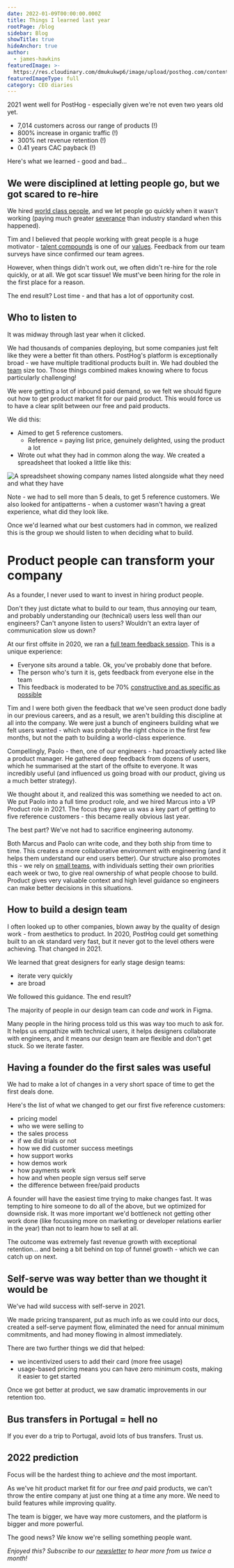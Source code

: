 ```yaml
---
date: 2022-01-09T00:00:00.000Z
title: Things I learned last year
rootPage: /blog
sidebar: Blog
showTitle: true
hideAnchor: true
author:
  - james-hawkins
featuredImage: >-
  https://res.cloudinary.com/dmukukwp6/image/upload/posthog.com/contents/images/blog/posthog-ceo-diary-blog.png
featuredImageType: full
category: CEO diaries
---
```


2021 went well for PostHog - especially given we're not even two years old yet.

- 7,014 customers across our range of products (!)
- 800% increase in organic traffic (!)
- 300% net revenue retention (!)
- 0.41 years CAC payback (!)

Here's what we learned - good and bad...

## We were disciplined at letting people go, but we got scared to re-hire

We hired [world class people](../people), and we let people go quickly when it wasn't working (paying much greater [severance](../handbook/people/offboarding#involuntary-departure) than industry standard when this happened).

Tim and I believed that people working with great people is a huge motivator - [talent compounds](../handbook/company/values#talent-compounds) is one of our [values](../handbook/company/values). Feedback from our team surveys have since confirmed our team agrees. 

However, when things didn't work out, we often didn't re-hire for the role quickly, or at all. We got scar tissue! We must've been hiring for the role in the first place for a reason.

The end result? Lost time - and that has a lot of opportunity cost.

## Who to listen to

It was midway through last year when it clicked.

We had thousands of companies deploying, but some companies just felt like they were a better fit than others. PostHog's platform is exceptionally broad - we have multiple traditional products built in. We had doubled the [team](../people) size too. Those things combined makes knowing where to focus particularly challenging!

We were getting a lot of inbound paid demand, so we felt we should figure out how to get product market fit for our paid product. This would force us to have a clear split between our free and paid products.

We did this:

* Aimed to get 5 reference customers.
  * Reference = paying list price, genuinely delighted, using the product a lot
* Wrote out what they had in common along the way. We created a spreadsheet that looked a little like this:

![A spreadsheet showing company names listed alongside what they need and what they have](https://res.cloudinary.com/dmukukwp6/image/upload/v1710055416/posthog.com/contents/images/5-reference-customers.png)

Note - we had to sell more than 5 deals, to get 5 reference customers. We also looked for antipatterns - when a customer wasn't having a great experience, what did they look like.

Once we'd learned what our best customers had in common, we realized this is the group we should listen to when deciding what to build.

# Product people can transform your company

As a founder, I never used to want to invest in hiring product people.

Don't they just dictate what to build to our team, thus annoying our team, and probably understanding our (technical) users less well than our engineers? Can't anyone listen to users? Wouldn't an extra layer of communication slow us down?

At our first offsite in 2020, we ran a [full team feedback session](../handbook/people/feedback#full-team-feedback-sessions). This is a unique experience:

- Everyone sits around a table. Ok, you've probably done that before.
- The person who's turn it is, gets feedback from everyone else in the team
- This feedback is moderated to be 70% [constructive and as specific as possible](../handbook/people/feedback#how-to-give-good-feedback)

Tim and I were both given the feedback that we've seen product done badly in our previous careers, and as a result, we aren't building this discipline at all into the company. We were just a bunch of engineers building what we felt users wanted - which was probably the right choice in the first few months, but not the path to building a world-class experience.

Compellingly, Paolo - then, one of our engineers - had proactively acted like a product manager. He gathered deep feedback from dozens of users, which he summarised at the start of the offsite to everyone. It was incredibly useful (and influenced us going broad with our product, giving us a much better strategy).

We thought about it, and realized this was something we needed to act on. We put Paolo into a full time product role, and we hired Marcus into a VP Product role in 2021. The focus they gave us was a key part of getting to five reference customers - this became really obvious last year.

The best part? We've not had to sacrifice engineering autonomy.

Both Marcus and Paolo can write code, and they both ship from time to time. This creates a more collaborative environment with engineering (and it helps them understand our end users better). Our structure also promotes this - we rely on [small teams](../handbook/company/small-teams), with individuals setting their own priorities each week or two, to give real ownership of what people choose to build. Product gives very valuable context and high level guidance so engineers can make better decisions in this situations.

## How to build a design team

I often looked up to other companies, blown away by the quality of design work - from aesthetics to product. In 2020, PostHog could get something built to an ok standard very fast, but it never got to the level others were achieving. That changed in 2021.

We learned that great designers for early stage design teams:

- iterate very quickly
- are broad

We followed this guidance. The end result?

The majority of people in our design team can code _and_ work in Figma.

Many people in the hiring process told us this was way too much to ask for. It helps us empathize with technical users, it helps designers collaborate with engineers, and it means our design team are flexible and don't get stuck. So we iterate faster.

## Having a founder do the first sales was useful

We had to make a lot of changes in a very short space of time to get the first deals done.

Here's the list of what we changed to get our first five reference customers:

- pricing model
- who we were selling to
- the sales process
- if we did trials or not
- how we did customer success meetings
- how support works
- how demos work
- how payments work
- how and when people sign versus self serve
- the difference between free/paid products

A founder will have the easiest time trying to make changes fast. It was tempting to hire someone to do all of the above, but we optimized for downside risk. It was more important we'd bottleneck not getting other work done (like focussing more on marketing or developer relations earlier in the year) than not to learn how to sell at all.

The outcome was extremely fast revenue growth with exceptional retention... and being a bit behind on top of funnel growth - which we can catch up on next.

## Self-serve was way better than we thought it would be

We've had wild success with self-serve in 2021.

We made pricing transparent, put as much info as we could into our docs, created a self-serve payment flow, eliminated the need for annual minimum commitments, and had money flowing in almost immediately.

There are two further things we did that helped:

- we incentivized users to add their card (more free usage) 
- usage-based pricing means you can have zero minimum costs, making it easier to get started

Once we got better at product, we saw dramatic improvements in our retention too.

## Bus transfers in Portugal = hell no

If you ever do a trip to Portugal, avoid lots of bus transfers. Trust us.

## 2022 prediction

Focus will be the hardest thing to achieve _and_ the most important.

As we've hit product market fit for our free _and_ paid products, we can't throw the entire company at just one thing at a time any more. We need to build features while improving quality.

The team is bigger, we have way more customers, and the platform is bigger and more powerful. 

The good news? We know we're selling something people want.

_Enjoyed this? Subscribe to our [newsletter](https://newsletter.posthog.com/subscribe) to hear more from us twice a month!_
